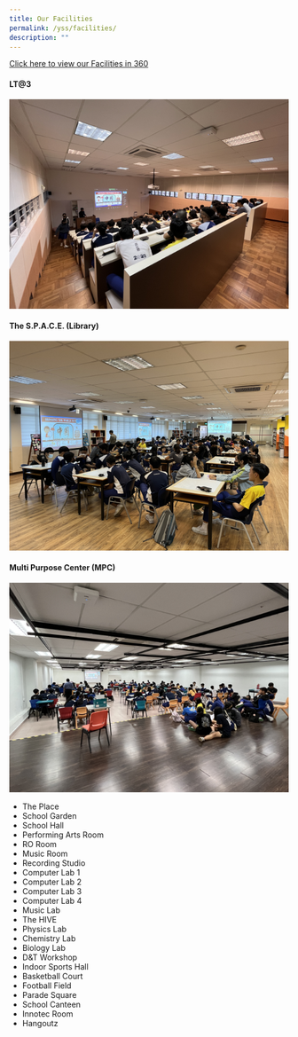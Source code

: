 ```yaml
---
title: Our Facilities
permalink: /yss/facilities/
description: ""
---
```

[Click here to view our Facilities in 360](https://kuula.co/share/collection/7PDqZ?logo=1&info=1&fs=1&vr=0&sd=1&thumbs=1)

#### LT@3

![](/images/YSS/LT@3.png)

#### The S.P.A.C.E. (Library)
![](/images/YSS/Library.png)

#### Multi Purpose Center (MPC)
![](/images/YSS/MPC.png)




* The Place
* School Garden
* School Hall
* Performing Arts Room
* RO Room
* Music Room
* Recording Studio
* Computer Lab 1
* Computer Lab 2
* Computer Lab 3
* Computer Lab 4
* Music Lab
* The HIVE
* Physics Lab
* Chemistry Lab
* Biology Lab
* D&T Workshop
* Indoor Sports Hall
* Basketball Court
* Football Field
* Parade Square
* School Canteen
* Innotec Room
* Hangoutz